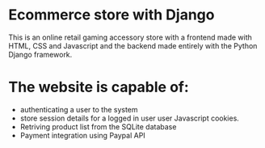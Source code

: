 # Ecommerce store with Django
This is an online retail gaming accessory store with a frontend made with HTML, CSS and Javascript and the backend made entirely with the Python Django framework.

# The website is capable of:
- authenticating a user to the system 
- store session details for a logged in user user Javascript cookies.
- Retriving product list from the SQLite database
- Payment integration using Paypal API
